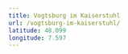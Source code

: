 ```yaml
---
title: Vogtsburg im Kaiserstuhl
url: /vogtsburg-im-kaiserstuhl/
latitude: 48.099
longitude: 7.597
---
```

